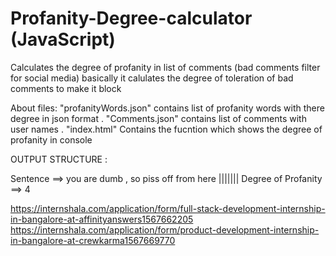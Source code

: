 # Profanity-Degree-calculator (JavaScript)
Calculates the degree of profanity in list of comments (bad comments filter for social media)
basically it calulates the degree of toleration of  bad comments to make it block

About files:
"profanityWords.json" contains list of profanity words with there degree in json format . "Comments.json" contains list of comments with user names . "index.html" Contains the fucntion which shows the degree of profanity in console


OUTPUT STRUCTURE :

Sentence ==>  you are dumb , so piss off from here ||||||| Degree of Profanity ==> 4


https://internshala.com/application/form/full-stack-development-internship-in-bangalore-at-affinityanswers1567662205
https://internshala.com/application/form/product-development-internship-in-bangalore-at-crewkarma1567669770
